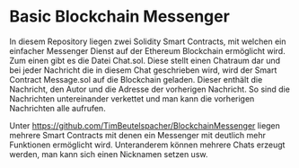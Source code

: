 # Basic Blockchain Messenger
In diesem Repository liegen zwei Solidity Smart Contracts, mit welchen ein einfacher Messenger Dienst auf der Ethereum Blockchain ermöglicht wird. Zum einen gibt es die Datei Chat.sol. Diese stellt einen Chatraum dar und bei jeder Nachricht die in diesem Chat geschrieben wird, wird der Smart Contract Message.sol auf die Blockchain geladen. Dieser enthält die Nachricht, den Autor und die Adresse der vorherigen Nachricht. So sind die Nachrichten untereinander verkettet und man kann die vorherigen Nachrichten alle aufrufen.

Unter https://github.com/TimBeutelspacher/BlockchainMessenger liegen mehrere Smart Contracts mit denen ein Messenger mit deutlich mehr Funktionen ermöglicht wird. Unteranderem können mehrere Chats erzeugt werden, man kann sich einen Nicknamen setzen usw.
